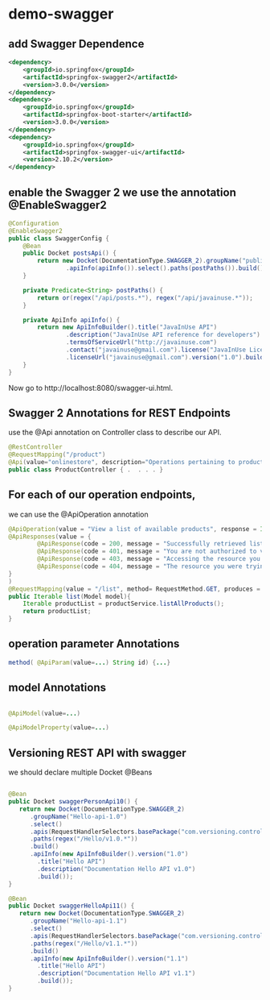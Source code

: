 # demo-swagger

## add Swagger Dependence

```xml
<dependency>
    <groupId>io.springfox</groupId>
    <artifactId>springfox-swagger2</artifactId>
    <version>3.0.0</version>
</dependency>
<dependency>
    <groupId>io.springfox</groupId>
    <artifactId>springfox-boot-starter</artifactId>
    <version>3.0.0</version>
</dependency>
<dependency>
    <groupId>io.springfox</groupId>
    <artifactId>springfox-swagger-ui</artifactId>
    <version>2.10.2</version>
</dependency>
```

## enable the Swagger 2 we use the annotation @EnableSwagger2
```java
@Configuration
@EnableSwagger2
public class SwaggerConfig { 
    @Bean
	public Docket postsApi() {
		return new Docket(DocumentationType.SWAGGER_2).groupName("public-api")
				.apiInfo(apiInfo()).select().paths(postPaths()).build();
	}

	private Predicate<String> postPaths() {
		return or(regex("/api/posts.*"), regex("/api/javainuse.*"));
	}

	private ApiInfo apiInfo() {
		return new ApiInfoBuilder().title("JavaInUse API")
				.description("JavaInUse API reference for developers")
				.termsOfServiceUrl("http://javainuse.com")
				.contact("javainuse@gmail.com").license("JavaInUse License")
				.licenseUrl("javainuse@gmail.com").version("1.0").build();
	}
}
```

Now go to http://localhost:8080/swagger-ui.html.


## Swagger 2 Annotations for REST Endpoints
 use the @Api annotation on Controller class to describe our API.
```java
@RestController 
@RequestMapping("/product") 
@Api(value="onlinestore", description="Operations pertaining to products in Online Store") 
public class ProductController { .  . . . }
```

## For each of our operation endpoints, 
we can use the @ApiOperation annotation 

```java
@ApiOperation(value = "View a list of available products", response = Iterable.class)
@ApiResponses(value = {
        @ApiResponse(code = 200, message = "Successfully retrieved list"),
        @ApiResponse(code = 401, message = "You are not authorized to view the resource"),
        @ApiResponse(code = 403, message = "Accessing the resource you were trying to reach is forbidden"),
        @ApiResponse(code = 404, message = "The resource you were trying to reach is not found")
}
)
@RequestMapping(value = "/list", method= RequestMethod.GET, produces = "application/json")
public Iterable list(Model model){
    Iterable productList = productService.listAllProducts();
    return productList;
}
```

## operation parameter Annotations
```java
method( @ApiParam(value=...) String id) {...}
```

## model Annotations
```java

@ApiModel(value=...)

@ApiModelProperty(value=...)
```

## Versioning REST API with swagger
we should declare multiple Docket @Beans 
```java

@Bean
public Docket swaggerPersonApi10() {
   return new Docket(DocumentationType.SWAGGER_2)
      .groupName("Hello-api-1.0")
      .select()
      .apis(RequestHandlerSelectors.basePackage("com.versioning.controller"))
      .paths(regex("/Hello/v1.0.*"))
      .build()
      .apiInfo(new ApiInfoBuilder().version("1.0")
		.title("Hello API")
		.description("Documentation Hello API v1.0")
		.build());
}

@Bean
public Docket swaggerHelloApi11() {
   return new Docket(DocumentationType.SWAGGER_2)
      .groupName("Hello-api-1.1")
      .select()
      .apis(RequestHandlerSelectors.basePackage("com.versioning.controller"))
      .paths(regex("/Hello/v1.1.*"))
      .build()
      .apiInfo(new ApiInfoBuilder().version("1.1")
		.title("Hello API")
		.description("Documentation Hello API v1.1")
		.build());
}  
```


